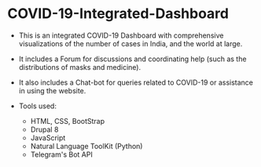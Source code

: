 # COVID-19-Integrated-Dashboard

* This is an integrated COVID-19 Dashboard with comprehensive visualizations of the number of cases in India, and the world at large.

* It includes a Forum for discussions and coordinating help (such as the distributions of masks and medicine).

* It also includes a Chat-bot for queries related to COVID-19 or assistance in using the website.

* Tools used:
    * HTML, CSS, BootStrap
    * Drupal 8
    * JavaScript
    * Natural Language ToolKit (Python)
    * Telegram's Bot API
